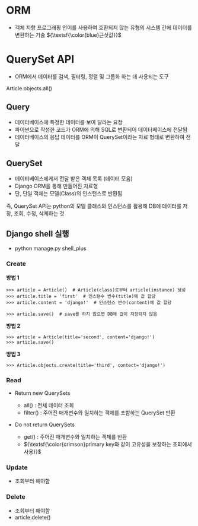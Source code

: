 # ORM
- 객체 지향 프로그래핑 언어를 사용하여 호환되지 않는 유형의 시스템 간에 데이터를 변환하는 기술
${\textsf{\color{blue}근삿값}}$
# QuerySet API
- ORM에서 데이터를 검색, 필터링, 정렬 및 그룹화 하는 데 사용되는 도구

Article.objects.all()

## Query
- 데이터베이스에 특정한 데이터를 보여 달라는 요청
- 파이썬으로 작성한 코드가 ORM에 의해 SQL로 변환되어 데이터베이스에 전달됨
- 데이터베이스의 응답 데이터를 ORM이 QuerySet이라는 자료 형태로 변환하여 전달

## QuerySet
- 데이터베이스에게서 전달 받은 객체 목록 (데이터 모음)
- Django ORM을 통해 만들어진 자료형
- 단, 단일 객체는 모델(Class)의 인스턴스로 반환됨

즉, QuerySet API는 python의 모델 클래스와 인스턴스를 활용해 DB에 데이터를 저장, 조회, 수정, 삭제하는 것

## Django shell 실행
- python manage.py shell_plus

### Create
**방법 1**
```ipython
>>> article = Article()  # Article(class)로부터 article(instance) 생성
>>> article.title = 'first'  # 인스턴수 변수(title)에 값 할당
>>> article.content = 'django!'  # 인스턴스 변수(content)에 값 할당

>>> article.save()  # save를 하지 않으면 DB에 값이 저장되지 않음
```

**방법 2**
```ipython
>>> article = Article(title='second', content='django!')
>>> article.save()
```

**방법 3**
```ipython
>>> Article.objects.create(title='third', contect='django!')
```

### Read
- Return new QuerySets
  - all() : 전체 데이터 조회
  - filter() : 주어진 매개변수와 일치하는 객체를 포함하는 QuerySet 반환

- Do not return QuerySets
  - get() : 주어진 매개변수와 일치하는 객체를 반환
  - ${\textsf{\color{crimson}primary key와 같이 고유성을 보장하는 조회에서 사용}}$

### Update
- 조회부터 해야함

### Delete
- 조회부터 해야함
- article.delete()